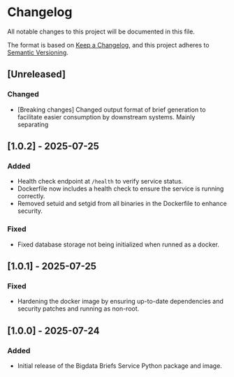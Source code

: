 # Changelog

All notable changes to this project will be documented in this file.

The format is based on [Keep a Changelog](https://keepachangelog.com/en/1.1.0/),
and this project adheres to [Semantic Versioning](https://semver.org/spec/v2.0.0.html).

## [Unreleased]

### Changed

- [Breaking changes] Changed output format of brief generation to facilitate easier consumption by downstream systems. Mainly separating


## [1.0.2] - 2025-07-25

### Added
- Health check endpoint at `/health` to verify service status.
- Dockerfile now includes a health check to ensure the service is running correctly.
- Removed setuid and setgid from all binaries in the Dockerfile to enhance security.

### Fixed
- Fixed database storage not being initialized when runned as a docker.

## [1.0.1] - 2025-07-25

### Fixed

- Hardening the docker image by ensuring up-to-date dependencies and security patches and running as non-root.

## [1.0.0] - 2025-07-24

### Added

- Initial release of the Bigdata Briefs Service Python package and image.
